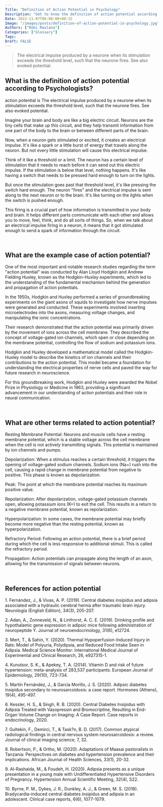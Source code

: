 ```yaml
---
Title: "Definition of Action Potential in Psychology"
Description: "Get to know the definition of action potential according to psychologists."
Date: 2022-11-07T06:00:00+00:32
Image: "/images/posts/definition-of-action-potential-in-psychology.jpg"
Authors: ["Robi Maulana"]
Categories: ["Glossary"]
Tags: 
Draft: FALSE
---
```





> The electrical impulse produced by a neurone when its stimulation exceeds the threshold level, such that the neurone fires. See also evoked potential.

## What is the definition of action potential according to Psychologists?

action potential is The electrical impulse produced by a neurone when its stimulation exceeds the threshold level, such that the neurone fires. See also evoked potential.

Imagine your brain and body are like a big electric circuit. Neurons are the tiny cells that make up this circuit, and they help transmit information from one part of the body to the brain or between different parts of the brain.

Now, when a neuron gets stimulated or excited, it creates an electrical impulse. It's like a spark or a little burst of energy that travels along the neuron. But not every little stimulation will cause this electrical impulse.

Think of it like a threshold or a limit. The neuron has a certain level of stimulation that it needs to reach before it can send out this electric impulse. If the stimulation is below that level, nothing happens. It's like having a switch that needs to be pressed hard enough to turn on the lights.

But once the stimulation goes past that threshold level, it's like pressing the switch hard enough. The neuron "fires" and the electrical impulse is sent along to the next neuron or to the brain. It's like turning on the lights when the switch is pushed enough.

This firing is a crucial part of how information is transmitted in your body and brain. It helps different parts communicate with each other and allows you to move, feel, think, and do all sorts of things. So, when we talk about an electrical impulse firing in a neuron, it means that it got stimulated enough to send a spark of information through the circuit.

 

## What are the example case of action potential?

One of the most important and notable research studies regarding the term "action potential" was conducted by Alan Lloyd Hodgkin and Andrew Fielding Huxley, known as the Hodgkin-Huxley experiments, which led to the understanding of the fundamental mechanism behind the generation and propagation of action potentials.

In the 1950s, Hodgkin and Huxley performed a series of groundbreaking experiments on the giant axons of squids to investigate how nerve impulses were generated and conducted. These experiments involved inserting microelectrodes into the axons, measuring voltage changes, and manipulating the ionic concentrations.

Their research demonstrated that the action potential was primarily driven by the movement of ions across the cell membrane. They described the concept of voltage-gated ion channels, which open or close depending on the membrane potential, controlling the flow of sodium and potassium ions.

Hodgkin and Huxley developed a mathematical model called the Hodgkin-Huxley model to describe the kinetics of ion channels and their contributions to the action potential. This model became a foundation for understanding the electrical properties of nerve cells and paved the way for future research in neuroscience.

For this groundbreaking work, Hodgkin and Huxley were awarded the Nobel Prize in Physiology or Medicine in 1963, providing a significant advancement in our understanding of action potentials and their role in neural communication.

 

## What are other terms related to action potential?

Resting Membrane Potential: Neurons and muscle cells have a resting membrane potential, which is a stable voltage across the cell membrane when the cell is not actively transmitting signals. This potential is maintained by ion channels and pumps.

Depolarization: When a stimulus reaches a certain threshold, it triggers the opening of voltage-gated sodium channels. Sodium ions (Na+) rush into the cell, causing a rapid change in membrane potential from negative to positive. This phase is known as depolarization.

Peak: The point at which the membrane potential reaches its maximum positive value.

Repolarization: After depolarization, voltage-gated potassium channels open, allowing potassium ions (K+) to exit the cell. This results in a return to a negative membrane potential, known as repolarization.

Hyperpolarization: In some cases, the membrane potential may briefly become more negative than the resting potential, known as hyperpolarization.

Refractory Period: Following an action potential, there is a brief period during which the cell is less responsive to additional stimuli. This is called the refractory period.

Propagation: Action potentials can propagate along the length of an axon, allowing for the transmission of signals between neurons.

 

## References for action potential

1\. Fernández, J., & Vivas, A. P. (2019). Central diabetes insipidus and adipsia associated with a hydraulic cerebral hernia after traumatic brain injury. Neurología (English Edition), 34(3), 205-207.

2\. Adan, A., Zonneveld, N., & Linthorst, A. C. E. (2019). Drinking profile and hypothalamic gene expression in adipsic mice following administration of neuropeptide Y. Journal of neuroendocrinology, 31(6), e12724.

3\. Mert, T., & Sahin, Y. (2020). Thermal Hypoperfusion-Induced Injury in Rats: Model of Polyuria, Polydipsia, and Reduced Food Intake Seen in Adipsia. Medical Science Monitor: International Medical Journal of Experimental and Clinical Research, 26, e927315-1.

4\. Kunutsor, S. K., & Apekey, T. A. (2014). Vitamin D and risk of future hypertension: meta-analysis of 283,537 participants. European Journal of Epidemiology, 29(10), 723-734.

5\. Martín Fernández, J., & García Morillo, J. S. (2020). Adipsic diabetes insipidus secondary to neurosarcoidosis: a case report. Hormones (Athens), 19(4), 495-497.

6\. Kessler, H. S., & Singh, R. B. (2020). Central Diabetes Insipidus with Adipsia Treated with Vasopressin and Bromocriptine, Resulting in End-Organ Volume Change on Imaging: A Case Report. Case reports in endocrinology, 2020.

7\. Gultekin, F., Demirci, T., & Task?n, B. D. (2017). Common atypical radiological findings in central nervous system neurosarcoidosis: a review. Journal of clinical imaging science, 7, 32.

8\. Robertson, P., & Ortho, M. (2020). Adaptations of Maasai pastoralists in Tanzania: Perspectives on diabetes and hypertension prevalence and their implications. African Journal of Health Sciences, 33(1), 20-32.

9\. Al-Rashaida, M., & Foudeh, H. (2020). Adipsia presents as a unique presentation in a young male with Undifferentiated Hypertensive Disorders of Pregnancy. Hypertension Annual Scientific Meeting, 32(4), S22.

10\. Byrne, P. M., Dykes, J. R., Dunkley, A. J., & Green, M. S. (2018). Bradycardia-induced central diabetes insipidus and adipsia in an adolescent. Clinical case reports, 6(6), 1077-1079.
